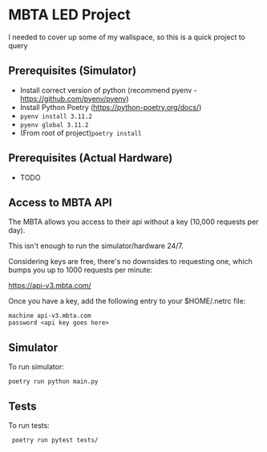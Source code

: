 # MBTA LED Project

I needed to cover up some of my wallspace, so this is a quick project to query 

## Prerequisites (Simulator)
- Install correct version of python (recommend pyenv - https://github.com/pyenv/pyenv)
- Install Python Poetry (https://python-poetry.org/docs/)
- ```pyenv install 3.11.2```
- ```pyenv global 3.11.2```
- (From root of project)```poetry install```

## Prerequisites (Actual Hardware)
- TODO

## Access to MBTA API

The MBTA allows you access to their api without a key (10,000 requests per day).

This isn't enough to run the simulator/hardware 24/7.

Considering keys are free, there's no downsides to requesting one, which bumps you up to 1000 requests
per minute:

https://api-v3.mbta.com/

Once you have a key, add the following entry to your
$HOME/.netrc file:

```
machine api-v3.mbta.com
password <api key goes here>
```




## Simulator

To run simulator:

```poetry run python main.py```

## Tests

To run tests:

``` poetry run pytest tests/```


